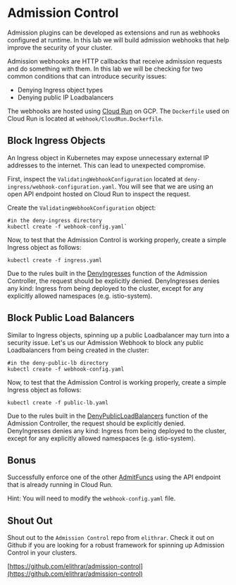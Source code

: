 # Admission Control
Admission plugins can be developed as extensions and run as webhooks configured at runtime. In this lab we will build admission webhooks that help improve the security of your cluster. 

Admission webhooks are HTTP callbacks that receive admission requests and do something with them. In this lab we will be checking for two common conditions that can introduce security issues:

- Denying Ingress object types 
- Denying public IP Loadbalancers

The webhooks are hosted using [Cloud Run](https://cloud.google.com/run/) on GCP. The `Dockerfile` used on Cloud Run is located at `webhook/CloudRun.Dockerfile`.

## Block Ingress Objects

An Ingress object in Kubernetes may expose unnecessary external IP addresses to the internet. This can lead to unexpected compromise. 

First, inspect the `ValidatingWebhookConfiguration` located at `deny-ingress/webhook-configuration.yaml`. You will see that we are using an open API endpoint hosted on Cloud Run to inspect the request. 

Create the `ValidatingWebhookConfiguration` object:
```
#in the deny-ingress directory
kubectl create -f webhook-config.yaml`
```

Now, to test that the Admission Control is working properly, create a simple Ingress object as follows:

```
kubectl create -f ingress.yaml
```

Due to the rules built in the [DenyIngresses](https://github.com/elithrar/admission-control/blob/master/admit_funcs.go#L64) function of the Admission Controller, the request should be explicitly denied. DenyIngresses denies any kind: Ingress from being deployed to the cluster, except for any explicitly allowed namespaces (e.g. istio-system).

## Block Public Load Balancers

Similar to Ingress objects, spinning up a public Loadbalancer may turn into a security issue. Let's us our Admission Webhook to block any public Loadbalancers from being created in the cluster:

```
#in the deny-public-lb directory 
kubectl create -f webhook-config.yaml
```
Now, to test that the Admission Control is working properly, create a simple Ingress object as follows:

```
kubectl create -f public-lb.yaml
```
Due to the rules built in the [DenyPublicLoadBalancers](https://github.com/elithrar/admission-control/blob/master/admit_funcs.go#L107) function of the Admission Controller, the request should be explicitly denied. DenyIngresses denies any kind: Ingress from being deployed to the cluster, except for any explicitly allowed namespaces (e.g. istio-system).

## Bonus
Successfully enforce one of the other [AdmitFuncs](https://github.com/elithrar/admission-control/blob/master/admit_funcs.go) using the API endpoint that is already running in Cloud Run.

Hint: You will need to modify the `webhook-config.yaml` file. 

## Shout Out
Shout out to the `Admission Control` repo from `elithrar`. Check it out on Github if you are looking for a robust framework for spinning up Admission Control in your clusters.

[https://github.com/elithrar/admission-control](https://github.com/elithrar/admission-control)